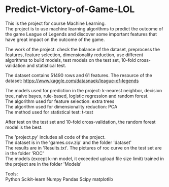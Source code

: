 # Predict-Victory-of-Game-LOL
This is the project for course Machine Learning.  
The project is to use machine learning algorithms to predict the outcome of the game League of Legends and discover some important features that have great impact on the outcome of the game.  

The work of the project: check the balance of the dataset, preprocess the features, feature selection, dimensionality reduction, use different algorithms to build models, test models on the test set, 10-fold cross-validation and statistical test.  

The dataset contains 51490 rows and 61 features. The resource of the dataset: https://www.kaggle.com/datasnaek/league-of-legends  

The models used for prediction in the project: k-nearest neighbor, decision tree, naive bayes, rule-based, logistic regression and random forest.  
The algorithm used for feature selection: extra trees  
The algorithm used for dimensionality reduction: PCA  
The method used for statistical test: t-test  

After test on the test set and 10-fold cross-validation, the random forest model is the best.

The 'project.py' includes all code of the project.  
The dataset is in the 'games.csv.zip' and the folder 'dataset'  
The results are in 'Results.txt'. The pictures of roc curve on the test set are in the folder 'ROC'  
The models (except k-nn model, it exceeded upload file size limit) trained in the project are in the folder 'Models'  

Tools:  
Python Scikit-learn Numpy Pandas Scipy matplotlib
